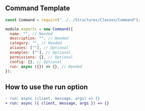 ## Command Template

```js
const Command = require("../../Structures/Classes/Command");

module.exports = new Command({
  name: "", // Needed
  description: "", // Needed
  category: "", // Needed
  aliases: [""], // Optional
  examples: [""], // Optional
  permissions: {}, // Optional
  config: {}, // Optional
  run: async ({}) => {}, // Needed
});
```  
## How to use the run option
```diff
- run: async (client, message, args) => {}
+ run: async ({ client, message, args }) => {}
```
